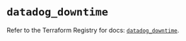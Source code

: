 # `datadog_downtime`

Refer to the Terraform Registry for docs: [`datadog_downtime`](https://registry.terraform.io/providers/datadog/datadog/3.50.0/docs/resources/downtime).
